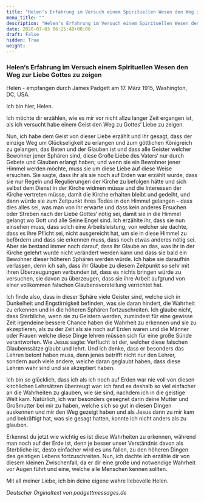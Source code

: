 ```yaml
---
title: "Helen‘s Erfahrung im Versuch einem Spirituellen Wesen den Weg zur Liebe Gottes zu zeigen"
menu_title: ""
description: "Helen‘s Erfahrung im Versuch einem Spirituellen Wesen den Weg zur Liebe Gottes zu zeigen"
date: 2020-07-03 06:25:48+00:00
draft: False
hidden: True
weight:
---
```

### Helen‘s Erfahrung im Versuch einem Spirituellen Wesen den Weg zur Liebe Gottes zu zeigen

Helen - empfangen durch James Padgett am 17. März 1915, Washington, DC, USA.

Ich bin hier, Helen.

Ich möchte dir erzählen, wie es mir vor nicht allzu langer Zeit ergangen ist, als ich versucht habe einem Geist den Weg zu Gottes‘ Liebe zu zeigen.

Nun, ich habe dem Geist von dieser Liebe erzählt und ihr gesagt, dass der einzige Weg um Glückseligkeit zu erlangen und zum göttlichen Königreich zu gelangen, das Beten und der Glauben ist und dass alle Geister welcher Bewohner jener Sphären sind, diese Große Liebe des Vaters‘ nur durch Gebete und Glauben erlangt haben; und wenn sie ein Bewohner jener Himmel werden möchte, muss sie um diese Liebe auf diese Weise ersuchen. Sie sagte, dass ihr als sie noch auf Erden war erzählt wurde, dass sie nur Regeln und Regulierungen der Kirche zu befolgen hätte und sich selbst dem Dienst in der Kirche widmen müsse und die Interessen der Kirche vertreten müsse, damit die Kirche erhalten bleibt und gedeiht, und dann würde sie zum Zeitpunkt ihres Todes in den Himmel gelangen – dass dies alles sei, was man von ihr erwarte und dass kein anderes Ersuchen oder Streben nach der Liebe Gottes‘ nötig sei, damit sie in die Himmel gelangt wo Gott und alle Seine Engel sind. Ich erzählte ihr, dass sie nun einsehen muss, dass solch eine Arbeitsleistung, von welcher sie dachte, dass es ihre Pflicht sei, nicht ausgereicht hat, um sie in diese Himmel zu befördern und dass sie erkennen muss, dass noch etwas anderes nötig sei. Aber sie bestand immer noch darauf, dass ihr Glaube an das, was ihr in der Kirche gelehrt wurde nicht verändert werden kann und dass sie bald ein Bewohner dieser höheren Sphären werden würde. Ich habe sie daraufhin verlassen, denn ich sah, dass ihr Glaube zu diesem Zeitpunkt so sehr mit ihren Überzeugungen verbunden ist, dass es nichts bringen würde zu versuchen, sie davon zu überzeugen, dass sie ihre Arbeit aufgrund von einer vollkommen falschen Glaubensvorstellung verrichtet hat.

Ich finde also, dass in dieser Sphäre viele Geister sind, welche sich in Dunkelheit und Engstirnigkeit befinden, was sie daran hindert, die Wahrheit zu erkennen und in die höheren Sphären fortzuschreiten. Ich glaube nicht, dass Sterbliche, wenn sie zu Geistern werden, zumindest für eine gewisse Zeit irgendeine bessere Chance haben die Wahrheit zu erkennen und sie zu akzeptieren, als zu der Zeit als sie noch auf Erden waren und die Männer oder Frauen welche diese Dinge lehren müssen sich für eine große Sünde verantworten. Wie Jesus sagte: Verflucht ist der, welcher diese falschen Glaubenssätze glaubt und lehrt. Und ich denke, dass er besonders das Lehren betont haben muss, denn jenes betrifft nicht nur den Lehrer, sondern auch viele andere, welche daran geglaubt haben, dass diese Lehren wahr sind und sie akzeptiert haben.

Ich bin so glücklich, dass ich als ich noch auf Erden war nie voll von diesen kirchlichen Lehrsätzen überzeugt war: ich fand es deshalb so viel einfacher an die Wahrheiten zu glauben, wie sie sind, nachdem ich in die geistige Welt kam. Natürlich, ich war besonders gesegnet darin deine Mutter und Großmutter bei mir zu haben, welche sich so gut in diesen Dingen auskennen und mir den Weg gezeigt haben und als Jesus dann zu mir kam und bekräftigt hat, was sie gesagt hatten, konnte ich nicht anders als zu glauben.

Erkennst du jetzt wie wichtig es ist diese Wahrheiten zu erkennen, während man noch auf der Erde ist, denn je besser unser Verständnis davon als Sterbliche ist, desto einfacher wird es uns fallen, zu den höheren Dingen des geistigen Lebens fortzuschreiten. Nun, ich dachte ich erzähle dir von diesem kleinen Zwischenfall, da er dir eine große und notwendige Wahrheit vor Augen führt und eine, welche alle Menschen kennen sollten.

Mit all meiner Liebe, ich bin deine eigene wahre liebevolle Helen.

*Deutscher Orginaltext von padgettmessages.de*
